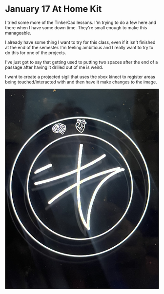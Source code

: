 # January 17 At Home Kit  

I tried some more of the TinkerCad lessons. I'm trying to do a few here and there when I have some down time. They're small enough to make this manageable.

I already have some thing I want to try for this class, even if it isn't finished at the end of the semester. I'm feeling ambitious and I really want to try to do this for one of the projects.  

I've just got to say that getting used to putting two spaces after the end of a passage after having it drilled out of me is weird.  

I want to create a projected sigil that uses the xbox kinect to register areas being touched/interacted with and then have it make changes to the image.  

![alt text](images/sigil.jpg)  
